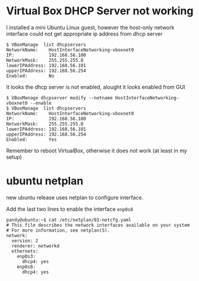 # Virtual Box DHCP Server not working 

I installed a mini Ubuntu Linux guest, however the host-only 
network interface could not get appropriate ip address from dhcp server

```
$ VBoxManage  list dhcpservers
NetworkName:    HostInterfaceNetworking-vboxnet0
IP:             192.168.56.100
NetworkMask:    255.255.255.0
lowerIPAddress: 192.168.56.101
upperIPAddress: 192.168.56.254
Enabled:        No
```

It looks the dhcp server is not enabled, alought it looks enabled from GUI

```
$ VBoxManage dhcpserver modify --netname HostInterfaceNetworking-vboxnet0 --enable
$ VBoxManage  list dhcpservers
NetworkName:    HostInterfaceNetworking-vboxnet0
IP:             192.168.56.100
NetworkMask:    255.255.255.0
lowerIPAddress: 192.168.56.101
upperIPAddress: 192.168.56.254
Enabled:        Yes
```
Remember to reboot VirtualBox, otherwise it does not work (at least in my setup)

# ubuntu netplan

new ubuntu release uses netplan to configure interface. 

Add the last two lines to enable the interface `enp0s8`

```
pandy@ubuntu:~$ cat /etc/netplan/01-netcfg.yaml
# This file describes the network interfaces available on your system
# For more information, see netplan(5).
network:
  version: 2
  renderer: networkd
  ethernets:
    enp0s3:
      dhcp4: yes
    enp0s8:
      dhcp4: yes
```
